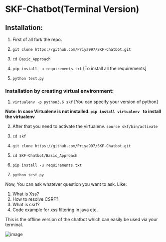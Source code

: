 # SKF-Chatbot(Terminal Version)

## Installation:
  1. First of all fork the repo.
  
  2. ``` git clone https://github.com/Priya997/SKF-Chatbot.git ```
  
  3. ``` cd Basic_Approach ```
  
  4. ``` pip install -u requirements.txt ``` [To install all the requirements]

  5. ``` python test.py ```


### Installation by creating virtual environment:

  1. ``` virtualenv -p python3.6 skf ``` [You can specify your version of python]
  
  **Note: In case Virtualenv is not installed. ```pip install virtualenv ``` to install the virtualenv**
  
  2. After that you need to activate the virtualenv.
     ``` source skf/bin/activate ```
  
  3. ``` cd skf ```
  
  4. ``` git clone https://github.com/Priya997/SKF-Chatbot.git ```
  
  5. ``` cd SKF-Chatbot/Basic_Approach ```
  
  6. ``` pip install -u requirements.txt ```
  
  7. ``` python test.py ```
  
Now, You can ask whatever question you want to ask. Like:
  1. What is Xss?
  2. How to resolve CSRF?
  3. What is csrf?
  4. Code example for xss filtering in java etc.
  
This is the offline version of the chatbot which can easily be used via your terminal. 

![image](https://github.com/Priya997/SKF-Chatbot/blob/master/demo.png)

